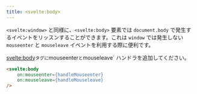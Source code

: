 ```yaml
---
title: <svelte:body>
---
```


`<svelte:window>` と同様に、`<svelte:body>` 要素では `document.body` で発生するイベントをリッスンすることができます。これは `window` では発生しない `mouseenter` と `mouseleave` イベントを利用する際に便利です。

<svelte:body>` タグに `mouseenter` と `mouseleave` ハンドラを追加してください。

```html
<svelte:body
	on:mouseenter={handleMouseenter}
	on:mouseleave={handleMouseleave}
/>
```